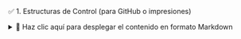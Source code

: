 ✅ 1. Estructuras de Control (para GitHub o impresiones)

<details> <summary>📄 Haz clic aquí para desplegar el contenido en formato Markdown</summary>
markdown
Copy
Edit
# 🧠 Clase: Estructuras de Control en PHP

## 🎯 Objetivo de la clase
Comprender y aplicar las principales estructuras de control en PHP para modificar el flujo de ejecución de los programas, incluyendo condicionales y bucles.

## ⏱ Duración estimada: 45 minutos

---

## 🧩 1. ¿Qué son las estructuras de control?

Las **estructuras de control** permiten tomar decisiones y repetir acciones en un programa. Son esenciales para controlar el flujo de ejecución.

**Tipos:**
- Condicionales: `if`, `else`, `elseif`, `switch`
- Bucles: `while`, `do...while`, `for`, `foreach`
- Control de flujo: `break`, `continue`, `exit`, `return`

---

## 🔀 2. Estructuras Condicionales

### ✅ if / else / elseif

```php
$edad = 20;

if ($edad >= 18) {
    echo "Es mayor de edad";
} elseif ($edad >= 13) {
    echo "Es adolescente";
} else {
    echo "Es menor de edad";
}
```
🔁 switch
``` php
$dia = "martes";

switch ($dia) {
    case "lunes":
        echo "Inicio de semana";
        break;
    case "martes":
        echo "Segundo día";
        break;
    default:
        echo "Otro día";
}
```
🔄 3. Bucles o estructuras de repetición
⏳ while
```php
$contador = 1;
while ($contador <= 5) {
    echo "Número: $contador <br>";
    $contador++;
}
```
🔂 do...while
```
$numero = 1;
do {
    echo "Número: $numero <br>";
    $numero++;
} while ($numero <= 3);
```
🔃 for
```php

for ($i = 1; $i <= 5; $i++) {
    echo "Iteración: $i <br>";
}
```
🧠 foreach
```php

$nombres = ["Ana", "Luis", "Carlos"];

foreach ($nombres as $nombre) {
    echo "Hola, $nombre <br>";
}
```
🚦 4. Control de flujo
⛔ break

```php
for ($i = 1; $i <= 10; $i++) {
    if ($i == 5) break;
    echo $i . "<br>";
}
```
🔄 continue
```php

for ($i = 1; $i <= 5; $i++) {
    if ($i == 3) continue;
    echo $i . "<br>";
}
```
🚪 exit / die
```php
if (!$usuario_autenticado) {
    die("Acceso denegado");
}
```

🧪 5. Ejercicios propuestos
a) Usá un if para verificar si una variable $nota es mayor o igual a 6 y mostrar "Aprobado", si no, "Reprobado".

b) Creá un bucle for que imprima los números del 10 al 1.

c) Recorre un array con foreach y mostrale el nombre a cada elemento: ["Pedro", "María", "Sofía"].

d) Usá switch para responder a los días: "lunes", "viernes" o "otro día".

📋 6. Evaluación
Preguntas de opción múltiple:
1. ¿Qué estructura se ejecuta al menos una vez, sin importar si la condición es verdadera o falsa?

a) while

b) do...while 

c) for

d) foreach

2. ¿Cuál estructura es más adecuada para recorrer un array indexado?

a) switch

b) if

c) foreach 

d) exit

3. ¿Qué hace el comando break?

a) Salta a la siguiente iteración

b) Sale del bucle actual 

c) Finaliza todo el script

d) Repite el bucle indefinidamente

4. ¿Cuál es el error en este fragmento?

php
Copy
Edit
for ($i = 0; $i < 5; $i++) {
    echo $i;
}
a) Falta el punto y coma en echo

b) El bucle está mal escrito

c) No hay error 

d) Falta cerrar el for con endfor

Pregunta de desarrollo:
5. Describí las diferencias entre if y switch y explicá en qué situación preferirías usar cada uno.


